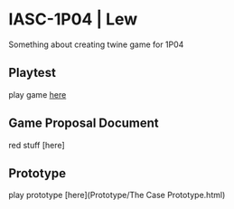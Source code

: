 # IASC-1P04 | Lew

Something about creating twine game for 1P04

## Playtest

play game [here](Playtest/playtest)

## Game Proposal Document

red stuff [here]

## Prototype

play prototype [here](Prototype/The Case Prototype.html)

